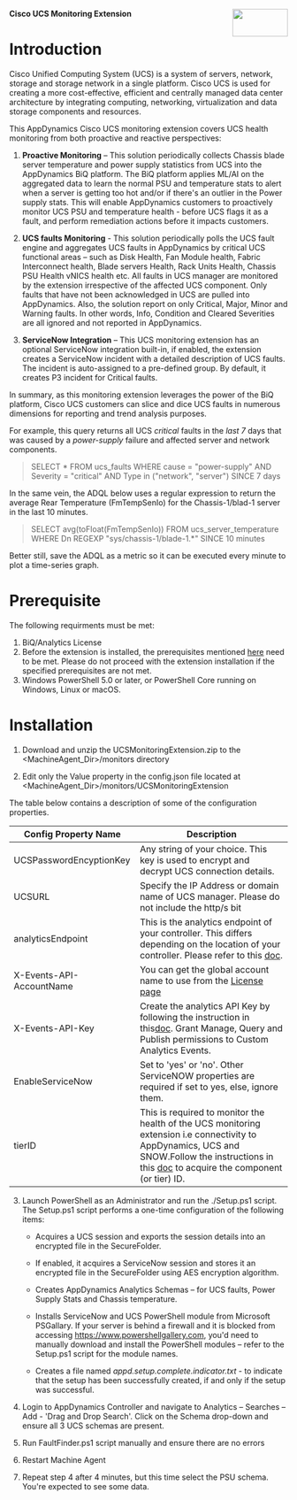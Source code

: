 

<p><img align="right" width="100" height="50" src="https://user-images.githubusercontent.com/2548160/68075600-cf3db300-fda1-11e9-8faa-0fff854738cf.png"> </p><strong> Cisco UCS Monitoring Extension</strong>

# Introduction
Cisco Unified Computing System (UCS) is a system of servers, network, storage and storage network in a single platform.  Cisco UCS is used for creating a more cost-effective, efficient and centrally managed data center architecture by integrating computing, networking, virtualization and data storage components and resources.

This AppDynamics Cisco UCS monitoring extension covers UCS health monitoring from both proactive and reactive perspectives:

1. **Proactive Monitoring** – This solution periodically collects Chassis blade server temperature and power supply statistics from UCS into the AppDynamics BiQ platform. The BiQ platform applies ML/AI on the aggregated data to learn the normal PSU and temperature stats to alert when a server is getting too hot and/or if there&#39;s an outlier in the Power supply stats. This will enable AppDynamics customers to proactively monitor UCS PSU and temperature health - before UCS flags it as a fault, and perform remediation actions before it impacts customers.

1. **UCS faults Monitoring** - This solution periodically polls the UCS fault engine and aggregates UCS faults in AppDynamics by critical UCS functional areas – such as Disk Health, Fan Module health, Fabric Interconnect health, Blade servers Health, Rack Units Health, Chassis PSU Health vNICS health etc. All faults in UCS manager are monitored by the extension irrespective of the affected UCS component. Only faults that have not been acknowledged in UCS are pulled into AppDynamics. Also, the solution report on only Critical, Major, Minor and Warning faults. In other words, Info, Condition and Cleared Severities are all ignored and not reported in AppDynamics.

1. **ServiceNow Integration** – This UCS monitoring extension has an optional ServiceNow integration built-in, if enabled, the extension creates a ServiceNow incident with a detailed description of UCS faults. The incident is auto-assigned to a pre-defined group. By default, it creates P3 incident for Critical faults.

In summary, as this monitoring extension leverages the power of the BiQ platform, Cisco UCS customers can slice and dice UCS faults in numerous dimensions for reporting and trend analysis purposes.

For example, this query returns all UCS _critical_ faults in the _last 7_ days that was caused by a _power-supply_ failure and affected server and network components.

> SELECT \* FROM ucs\_faults WHERE cause = &quot;power-supply&quot; AND
> Severity = &quot;critical&quot; AND Type in (&quot;network&quot;,
> &quot;server&quot;) SINCE 7 days

In the same vein, the ADQL below uses a regular expression to return the average Rear Temperature (FmTempSenIo) for the Chassis-1/blad-1 server in the last 10 minutes.

> SELECT avg(toFloat(FmTempSenIo)) FROM ucs\_server\_temperature WHERE
> Dn REGEXP &quot;sys/chassis-1/blade-1.\*&quot; SINCE 10 minutes

Better still, save the ADQL as a metric so it can be executed every minute to plot a time-series graph.

# Prerequisite
The following requirments must be met: 

1. BiQ/Analytics License
2. Before the extension is installed, the prerequisites mentioned [here](https://community.appdynamics.com/t5/Knowledge-Base/Extensions-Prerequisites-Guide/ta-p/35213) need to be met. Please do not proceed with the extension installation if the specified prerequisites are not met.
3. Windows PowerShell 5.0 or later, or PowerShell Core running on Windows, Linux or macOS.

# Installation

1. Download and unzip the UCSMonitoringExtension.zip to the <MachineAgent_Dir>/monitors directory

2. Edit only the Value property in the config.json file located at <MachineAgent_Dir>/monitors/UCSMonitoringExtension

 The table below contains a description of some of the configuration properties.

| **Config Property Name** | **Description** |
| --- | --- |
| UCSPasswordEncyptionKey  | Any string of your choice. This key is used to encrypt and decrypt UCS connection details. |
| UCSURL  | Specify the IP Address or domain name of UCS manager. Please do not include the http/s bit |
| analyticsEndpoint  | This is the analytics endpoint of your controller. This differs depending on the location of your controller. Please refer to this [doc](https://docs.appdynamics.com/display/PAA/SaaS+Domains+and+IP+Ranges). |
| X-Events-API-AccountName  | You can get the global account name to use from the [License page](https://docs.appdynamics.com/display/latest/License+Management)  |
| X-Events-API-Key  | Create the analytics API Key by following the instruction in this[doc](https://docs.appdynamics.com/display/latest/Managing+API+Keys).  Grant Manage, Query and Publish permissions to Custom Analytics Events. |
| EnableServiceNow  | Set to &#39;yes&#39; or &#39;no&#39;. Other ServiceNOW properties are required if set to yes, else, ignore them. |
| tierID  | This is required to monitor the health of the UCS monitoring extension i.e connectivity to AppDynamics, UCS and SNOW.Follow the instructions in this [doc](https://community.appdynamics.com/t5/Knowledge-Base/How-do-I-troubleshoot-missing-custom-metrics-or-extensions/ta-p/28695#Configuring%20an%20Extension) to acquire the component (or tier) ID. |

3. Launch PowerShell as an Administrator and run the ./Setup.ps1 script. The Setup.ps1 script performs a one-time   configuration of the following items:

   - Acquires a UCS session and exports the session details into an
   encrypted file in the SecureFolder.
 
   - If enabled, it acquires a    ServiceNow session and stores it an
   encrypted file in the    SecureFolder using AES encryption algorithm.
   
   - Creates AppDynamics Analytics Schemas – for UCS faults, Power Supply 
   Stats and Chassis temperature.
   
   - Installs ServiceNow and UCS PowerShell module from Microsoft PSGallary. If your server is behind a firewall and it is blocked from accessing https://www.powershellgallery.com, you&#39;d need to manually download and install the PowerShell modules – refer to the Setup.ps1 script for the module names.
    - Creates a file named _appd.setup.complete.indicator.txt_ - to indicate that the setup has been successfully created, if and only if the setup was successful.
4. Login to AppDynamics Controller and navigate to Analytics – Searches – Add  - &#39;Drag and Drop Search&#39;. Click on the Schema drop-down and ensure all 3 UCS schemas are present.
5. Run FaultFinder.ps1 script manually and ensure there are no errors
6. Restart Machine Agent
7. Repeat step 4 after 4 minutes, but this time select the PSU schema. You&#39;re expected to see some data.

